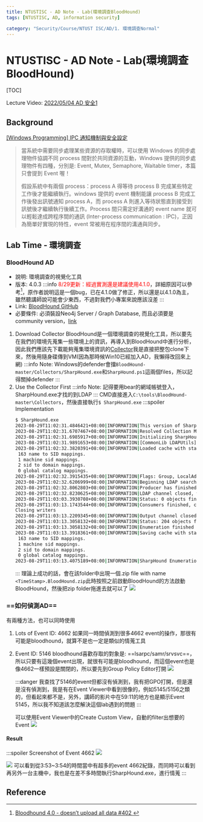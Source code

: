 ```yaml
---
title: NTUSTISC - AD Note - Lab(環境調查BloodHound)
tags: [NTUSTISC, AD, information security]

category: "Security/Course/NTUST ISC/AD/1. 環境調查Normal"
---
```


# NTUSTISC - AD Note - Lab(環境調查BloodHound)
[TOC]

Lecture Video: [2022/05/04 AD 安全1](https://youtu.be/Cv2gNQkDM8Q?si=SycYwgWohlu97dc3)
## Background
[[Windows Programming] IPC 通知機制與安全設定](https://medium.com/renee0918/how-to-protect-windows-global-event-c19bba0ce890)
> 當系統中需要同步處理某些資源的存取權時，可以使用 Windows 的同步處理物件協調不同 process 間對於共同資源的互動，Windows 提供的同步處理物件有四種，分別是: Event, Mutex, Semaphore, Waitable timer，本篇只會提到 Event 喔！
>
>假設系統中有兩個 process：process A 得等待 process B 完成某些特定工作後才能繼續執行。windows 提供的 event 機制能讓 process B 完成工作後發出訊號通知 process A，而 process A 則進入等待狀態直到接受到訊號後才繼續執行後續工作。Process 間只需定好溝通的 event name 就可以輕鬆達成跨程序間的通訊 (Inter-process communication : IPC)，正因為簡單好實現的特性，event 常被用在程序間的溝通與同步。


## Lab Time - 環境調查
### BloodHound AD
* 說明: 環境調查的視覺化工具
* 版本: 4.0.3 
    :::info
    <font color="FF0000">8/29更新：經過實測還是建議使用4.1.0</font>，詳細原因可以參考[^bloodhound-bug]，原作者說明這是一個bug，已在4.1.0做了修正，所以還是以4.1.0為主，雖然聽講師說可能會少東西，不過對我們小專案來說應該沒差
    :::
* Link: [BloodHound GitHub](https://github.com/BloodHoundAD/BloodHound/releases/tag/4.0.3)
* 必要條件: 必須裝設Neo4j Server / Graph Database, 而且必須要是community version，[link](https://neo4j.com/download-center/#community)
1. Download Collector
BloodHound是一個環境調查的視覺化工具，所以要先在我們的環境先蒐集一些環境上的資訊，再導入到BloodHound中進行分析，因此我們應該先下載能夠蒐集環境資訊的[Collector](https://github.com/BloodHoundAD/BloodHound)我是直接把整包clone下來，然後用隨身碟傳到VM(因為那時候Win10已經加入AD，我懶得改回來上網)
    :::info
    Note:
    Windows的defender會擋`BloodHound-master/Collectors/SharpHound.exe`和`SharpHound.ps1`這兩個files，所以記得關掉defender
    :::
2. Use the Collector First
    :::info
    Note: 記得要用bear的網域帳號登入，SharpHound.exe才找的到LDAP
    :::
    CMD直接進入`C:\tools\BloodHound-master\Collectors`，然後直接執行`$ SharpHound.exe`
    :::spoiler Implementation
    ```bash
    $ SharpHound.exe
    2023-08-29T11:02:31.4846421+08:00|INFORMATION|This version of SharpHound is compatible with the 4.3.1 Release of BloodHound
    2023-08-29T11:02:31.6707467+08:00|INFORMATION|Resolved Collection Methods: Group, LocalAdmin, Session, Trusts, ACL, Container, RDP, ObjectProps, DCOM, SPNTargets, PSRemote
    2023-08-29T11:02:31.6985917+08:00|INFORMATION|Initializing SharpHound at 上午 11:02 on 2023/8/29
    2023-08-29T11:02:31.9891653+08:00|INFORMATION|[CommonLib LDAPUtils]Found usable Domain Controller for kuma.org : WIN-818G5VCOLJO.kuma.org
    2023-08-29T11:02:32.3820391+08:00|INFORMATION|Loaded cache with stats: 163 ID to type mappings.
     163 name to SID mappings.
     1 machine sid mappings.
     2 sid to domain mappings.
     0 global catalog mappings.
    2023-08-29T11:02:32.3915435+08:00|INFORMATION|Flags: Group, LocalAdmin, Session, Trusts, ACL, Container, RDP, ObjectProps, DCOM, SPNTargets, PSRemote
    2023-08-29T11:02:32.6206999+08:00|INFORMATION|Beginning LDAP search for kuma.org
    2023-08-29T11:02:32.8062803+08:00|INFORMATION|Producer has finished, closing LDAP channel
    2023-08-29T11:02:32.8230625+08:00|INFORMATION|LDAP channel closed, waiting for consumers
    2023-08-29T11:03:03.3930708+08:00|INFORMATION|Status: 0 objects finished (+0 0)/s -- Using 42 MB RAM
    2023-08-29T11:03:13.1743544+08:00|INFORMATION|Consumers finished, closing output channel
    Closing writers
    2023-08-29T11:03:13.2209345+08:00|INFORMATION|Output channel closed, waiting for output task to complete
    2023-08-29T11:03:13.3058132+08:00|INFORMATION|Status: 204 objects finished (+204 5.1)/s -- Using 44 MB RAM
    2023-08-29T11:03:13.3058132+08:00|INFORMATION|Enumeration finished in 00:00:40.6864986
    2023-08-29T11:03:13.3918361+08:00|INFORMATION|Saving cache with stats: 163 ID to type mappings.
     163 name to SID mappings.
     1 machine sid mappings.
     2 sid to domain mappings.
     0 global catalog mappings.
    2023-08-29T11:03:13.4075189+08:00|INFORMATION|SharpHound Enumeration Completed at 上午 11:03 on 2023/8/29! Happy Graphing!
    ```
    :::
    理論上成功的話，會在該folder中出現一個.zip file with name `<TimeStamp>.BloodHound.zip`此時按照之前啟動BloodHound的方法啟動BloodHound，然後把zip folder拖進去就可以了
    ![](https://hackmd.io/_uploads/rk8rZJjT2.png)

### ==如何偵測AD==
有兩種方法，也可以同時使用
1. Lots of Event ID: 4662
如果同一時間偵測到很多4662 event的操作，那很有可能是bloodhound，就算不是也一定是類似的情蒐工具
2. Event ID: 5146
bloodhound喜歡存取的對象是: ==lsarpc/samr/srvsvc==，所以只要有這幾個event出現，就很有可能是bloodhound，而這個event也是像4662一樣預設是關閉的，所以要先到Group Policy Editor打開
![](https://hackmd.io/_uploads/HJjbgTZRn.png)

    :::danger
    我查找了5146的event但都沒有偵測到，我有把GPO打開，但是還是沒有偵測到，我是有在Event Viewer中看到很像的，例如5145/5156之類的，但看起來都不是，另外，講師的影片中在59:11的地方也是顯示Event 5145，所以我不知道該怎麼解決這個lab遇到的問題
    :::


    可以使用Event Viewer中的Create Custom View，自動的filter出想要的Event
![](https://hackmd.io/_uploads/HkDjhnWR3.png)
#### Result
:::spoiler Screenshot of Event 4662
![](https://hackmd.io/_uploads/rJRXT3Z0n.png)


![](https://hackmd.io/_uploads/SyZxpn-R3.png)
可以看到從3:53~3:54的時間當中有超多的event 4662紀錄，而同時可以看到再另外一台主機中，我也是在差不多時間執行SharpHound.exe，進行情蒐
:::



## Reference
[^bloodhound-bug]:[ Bloodhound 4.0 - doesn’t upload all data #402 ](https://github.com/BloodHoundAD/BloodHound/issues/402)